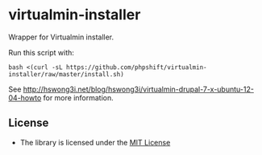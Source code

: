 virtualmin-installer
====================

Wrapper for Virtualmin installer.

Run this script with:

    bash <(curl -sL https://github.com/phpshift/virtualmin-installer/raw/master/install.sh)

See http://hswong3i.net/blog/hswong3i/virtualmin-drupal-7-x-ubuntu-12-04-howto for more information.

License
-------

-   The library is licensed under the [MIT
    License](http://opensource.org/licenses/MIT)
